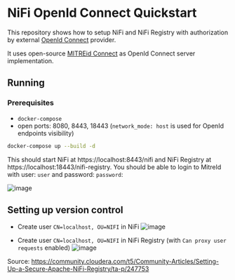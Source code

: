 # NiFi OpenId Connect Quickstart

This repository shows how to setup NiFi and NiFi Registry with authorization by external [OpenId Connect](https://openid.net/connect/) provider.

It uses open-source [MITREid Connect](https://github.com/mitreid-connect/OpenID-Connect-Java-Spring-Server) as OpenId Connect 
server implementation.

## Running

### Prerequisites
* `docker-compose`
* open ports: 8080, 8443, 18443 (`network_mode: host` is used for OpenId endpoints visibility)

```bash
docker-compose up --build -d
```

This should start NiFi at https://localhost:8443/nifi and NiFi Registry at https://localhost:18443/nifi-registry.
You should be able to login to MitreId with user: `user` and password: `password`:

![image](https://user-images.githubusercontent.com/513361/150983252-970cde3d-4b3b-4bb7-ba8c-a03fc4b942b5.png)

## Setting up version control

* Create user `CN=localhost, OU=NIFI` in NiFi
![image](https://user-images.githubusercontent.com/513361/150983553-80bc5bd0-3d2a-440c-a0a0-d1f2a5679b7e.png)


* Create user `CN=localhost, OU=NIFI` in NiFi Registry (with `Can proxy user requests` enabled) 
![image](https://user-images.githubusercontent.com/513361/150983799-152d38c4-e3bc-4c57-aeb0-68956f8e6e33.png)


Source: https://community.cloudera.com/t5/Community-Articles/Setting-Up-a-Secure-Apache-NiFi-Registry/ta-p/247753
